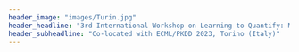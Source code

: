 ```yaml
---
header_image: "images/Turin.jpg"
header_headline: "3rd International Workshop on Learning to Quantify: Methods and Applications (LQ 2023)" 
header_subheadline: "Co-located with ECML/PKDD 2023, Torino (Italy)" 
---
```


